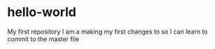 # hello-world
My first repository
I am a making my first changes to so I can learn to commit to the master file
